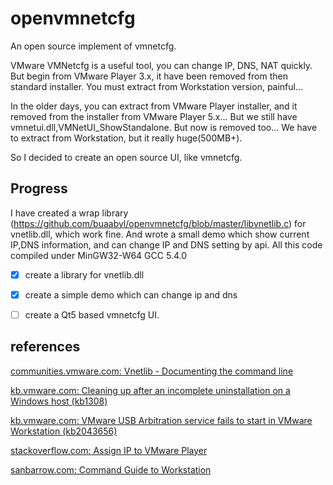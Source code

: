 # openvmnetcfg
An open source implement of vmnetcfg.

VMware VMNetcfg is a useful tool, you can change IP, DNS, NAT quickly. But begin from VMware Player 3.x, it have been removed from then standard installer. You must extract from Workstation version, painful...

In the older days, you can extract from VMware Player installer, and it removed from the installer from VMware Player 5.x... But we still have vmnetui.dll,VMNetUI_ShowStandalone. But now is removed too... We have to extract from Workstation, but it really huge(500MB+).

So I decided to create an open source UI, like vmnetcfg.

## Progress
I have created a wrap library (https://github.com/buaabyl/openvmnetcfg/blob/master/libvnetlib.c) for vnetlib.dll, which work fine.
And wrote a small demo which show current IP,DNS information, and can change IP and DNS setting by api.
All this code compiled under MinGW32-W64 GCC 5.4.0

- [X] create a library for vnetlib.dll
- [X] create a simple demo which can change ip and dns
- [ ] create a Qt5 based vmnetcfg UI.



## references

[communities.vmware.com: Vnetlib - Documenting the command line](https://communities.vmware.com/docs/DOC-9571)

[kb.vmware.com: Cleaning up after an incomplete uninstallation on a Windows host (kb1308)](https://kb.vmware.com/selfservice/microsites/search.do?language=en_US&cmd=displayKC&externalId=1308)

[kb.vmware.com: VMware USB Arbitration service fails to start in VMware Workstation (kb2043656)](https://kb.vmware.com/selfservice/microsites/search.do?language=en_US&cmd=displayKC&externalId=2043656)

[stackoverflow.com: Assign IP to VMware Player](http://stackoverflow.com/questions/13153399/assign-ip-to-vmware-player)

[sanbarrow.com: Command Guide to Workstation](http://sanbarrow.com/network/cmdguide2workstation.html)



